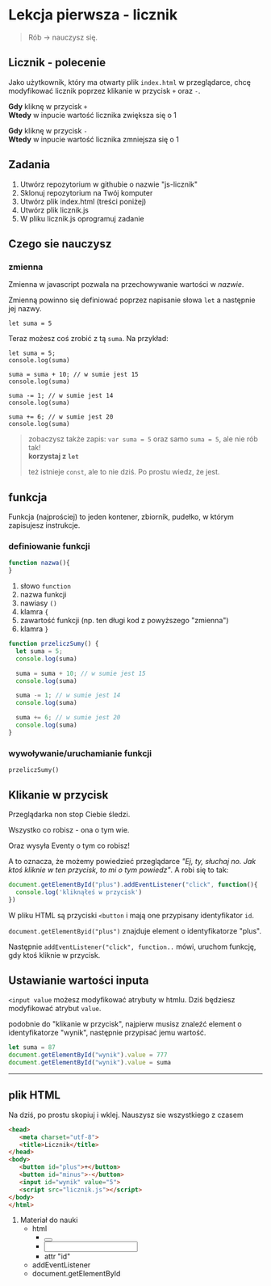 # Lekcja pierwsza - licznik

> Rób -> nauczysz się.

## Licznik - polecenie

Jako użytkownik, który ma otwarty plik `index.html` w przeglądarce, chcę modyfikować licznik poprzez klikanie w przycisk `+` oraz `-`.

**Gdy** kliknę w przycisk `+`  
**Wtedy** w inpucie wartość licznika zwiększa się o 1

**Gdy** kliknę w przycisk `-`  
**Wtedy** w inpucie wartość licznika zmniejsza się o 1


## Zadania

1. Utwórz repozytorium w githubie o nazwie "js-licznik"
1. Sklonuj repozytorium na Twój komputer
1. Utwórz plik index.html (treści poniżej)
1. Utwórz plik licznik.js
1. W pliku licznik.js oprogramuj zadanie


## Czego sie nauczysz

### zmienna

Zmienna w javascript pozwala na przechowywanie wartości w _nazwie_.

Zmienną powinno się definiować poprzez napisanie słowa `let` a następnie jej nazwy.

```
let suma = 5
```

Teraz możesz coś zrobić z tą `suma`. Na przykład:

```
let suma = 5;
console.log(suma)

suma = suma + 10; // w sumie jest 15
console.log(suma)

suma -= 1; // w sumie jest 14
console.log(suma)

suma += 6; // w sumie jest 20
console.log(suma)
```

> zobaczysz także zapis: `var suma = 5` oraz samo `suma = 5`, ale nie rób tak!  
> **korzystaj z `let`**
>
> też istnieje `const`, ale to nie dziś. Po prostu wiedz, że jest.


## funkcja

Funkcja (najprościej) to jeden kontener, zbiornik, pudełko, w którym zapisujesz instrukcje.

### definiowanie funkcji

```javascript
function nazwa(){
}
```

1. słowo `function`
1. nazwa funkcji
1. nawiasy `()`
1. klamra `{`
1. zawartość funkcji (np. ten długi kod z powyższego "zmienna")
1. klamra `}`


```javascript
function przeliczSumy() {
  let suma = 5;
  console.log(suma)

  suma = suma + 10; // w sumie jest 15
  console.log(suma)

  suma -= 1; // w sumie jest 14
  console.log(suma)

  suma += 6; // w sumie jest 20
  console.log(suma)
}
```


### wywoływanie/uruchamianie funkcji

```
przeliczSumy()
```

## Klikanie w przycisk

Przeglądarka non stop Ciebie śledzi.

Wszystko co robisz - ona o tym wie.

Oraz wysyła Eventy o tym co robisz!

A to oznacza, że możemy powiedzieć przeglądarce _"Ej, ty, słuchaj no. Jak ktoś kliknie w ten przycisk, to mi o tym powiedz"_. A robi się to tak:

```javascript
document.getElementById("plus").addEventListener("click", function(){
  console.log('kliknąłeś w przycisk')
})
```

W pliku HTML są przyciski `<button` i mają one przypisany identyfikator `id`.

`document.getElementByid("plus")` znajduje element o identyfikatorze "plus".

Następnie `addEventListener("click", function..` mówi, uruchom funkcję, gdy ktoś kliknie w przycisk.

## Ustawianie wartości inputa

`<input value` możesz modyfikować atrybuty w htmlu. Dziś będziesz modyfikować atrybut `value`.

podobnie do "klikanie w przycisk", najpierw musisz znaleźć element o identyfikatorze "wynik", następnie przypisać jemu wartość.

```javascript
let suma = 87
document.getElementById("wynik").value = 777
document.getElementById("wynik").value = suma
```


---

## plik HTML

Na dziś, po prostu skopiuj i wklej. Nauszysz sie wszystkiego z czasem

```html
<head>
   <meta charset="utf-8">
   <title>Licznik</title>
</head>
<body>
   <button id="plus">+</button>
   <button id="minus">-</button>
   <input id="wynik" value="5">
   <script src="licznik.js"></script>
</body>
</html>
```

1. Materiał do nauki
   - html
     - <button>
     - <input>
     - attr "id"
   - addEventListener
   - document.getElementById

